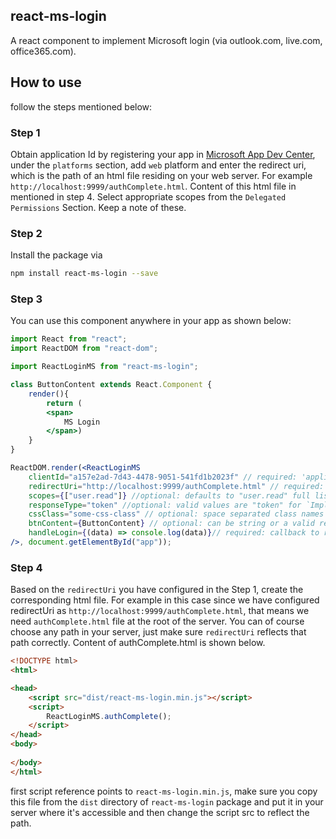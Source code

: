## react-ms-login

A react component to implement Microsoft login (via outlook.com, live.com, office365.com).

## How to use

follow the steps mentioned below:

### Step 1
Obtain application Id by registering your app in [Microsoft App Dev Center](https://apps.dev.microsoft.com), under the `platforms` section, add `web` platform and enter the redirect uri, which is the path of an html file residing on your web server. For example `http://localhost:9999/authComplete.html`. Content of this html file in mentioned in step 4. Select appropriate scopes from the `Delegated Permissions` Section. Keep a note of these.

### Step 2
Install the package via
```sh
npm install react-ms-login --save
```

### Step 3
You can use this component anywhere in your app as shown below:

```jsx
import React from "react";
import ReactDOM from "react-dom";

import ReactLoginMS from "react-ms-login";

class ButtonContent extends React.Component {
    render(){
        return (
        <span>
            MS Login
        </span>)
    }
}

ReactDOM.render(<ReactLoginMS
    clientId="a157e2ad-7d43-4478-9051-541fd1b2023f" // required: 'application id/client id' obtained from https://apps.dev.microsoft.com for your app
    redirectUri="http://localhost:9999/authComplete.html" // required: redirectUri registered in https://apps.dev.microsoft.com for your app
    scopes={["user.read"]} //optional: defaults to "user.read" full list is present https://developer.microsoft.com/en-us/graph/docs/concepts/permissions_reference
    responseType="token" //optional: valid values are "token" for `Implicite OAuth flow` and "code" for `Authorization Code flow` defaults to "token"
    cssClass="some-css-class" // optional: space separated class names which are applied on the html Button element
    btnContent={ButtonContent} // optional: can be string or a valid react component which can be rendered inside html Button element
    handleLogin={(data) => console.log(data)}// required: callback to receive token/code after successful login
/>, document.getElementById("app"));
```

### Step 4

Based on the `redirectUri` you have configured in the Step 1, create the corresponding html file. For example in this case since we have configured redirectUri as `http://localhost:9999/authComplete.html`, that means we need `authComplete.html` file at the root of the server. You can of course choose any path in your server, just make sure `redirectUri` reflects that path correctly.
Content of authComplete.html is shown below.

```html
<!DOCTYPE html>
<html>

<head>
    <script src="dist/react-ms-login.min.js"></script>
    <script>
        ReactLoginMS.authComplete();
    </script>
</head>
<body>
    
</body>
</html>
```
first script reference points to `react-ms-login.min.js`, make sure you copy this file from the `dist` directory of `react-ms-login` package and put it in your server where it's accessible and then change the script src to reflect the path.

